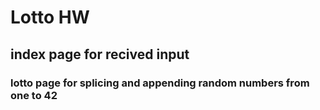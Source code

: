 # Lotto HW
## index page for recived input
### lotto page for splicing and appending random numbers from one to 42